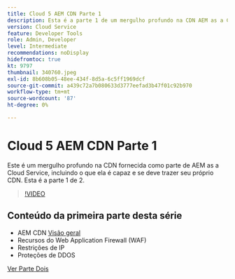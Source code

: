```yaml
---
title: Cloud 5 AEM CDN Parte 1
description: Esta é a parte 1 de um mergulho profundo na CDN AEM as a Cloud Service.
version: Cloud Service
feature: Developer Tools
role: Admin, Developer
level: Intermediate
recommendations: noDisplay
hidefromtoc: true
kt: 9797
thumbnail: 340760.jpeg
exl-id: 8b608b05-48ee-434f-8d5a-6c5ff1969dcf
source-git-commit: a439c72a7b080633d3777eefad3b47f01c92b970
workflow-type: tm+mt
source-wordcount: '87'
ht-degree: 0%

---
```


# Cloud 5 AEM CDN Parte 1

Este é um mergulho profundo na CDN fornecida como parte de AEM as a Cloud Service, incluindo o que ela é capaz e se deve trazer seu próprio CDN. Esta é a parte 1 de 2.

>[!VIDEO](https://video.tv.adobe.com/v/340760?quality=12&learn=on)

## Conteúdo da primeira parte desta série

+ AEM CDN [Visão geral](https://experienceleague.adobe.com/docs/experience-manager-cloud-service/content/implementing/content-delivery/cdn.html)
+ Recursos do Web Application Firewall (WAF)
+ Restrições de IP
+ Proteções de DDOS

[Ver Parte Dois](cloud5-aem-cdn-part2.md)